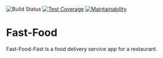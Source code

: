 ![Build Status](https://travis-ci.org/akolliy1/Fast-Food.svg?branch=master)
[![Test Coverage](https://api.codeclimate.com/v1/badges/33a9b335417f0b2cee31/test_coverage)](https://codeclimate.com/github/akolliy1/Fast-Food/test_coverage)
[![Maintainability](https://api.codeclimate.com/v1/badges/33a9b335417f0b2cee31/maintainability)](https://codeclimate.com/github/akolliy1/Fast-Food/maintainability)

# Fast-Food
Fast-Food-Fast​ is a food delivery service app for a restaurant.  
